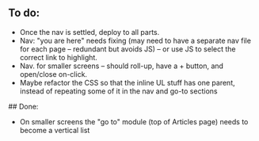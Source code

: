 ## To do:
- Once the nav is settled, deploy to all parts.
- Nav: "you are here" needs fixing (may need to have a separate nav file for each page – redundant but avoids JS) – or use JS to select the correct link to highlight.
- Nav. for smaller screens – should roll-up, have a + button, and open/close on-click.
- Maybe refactor the CSS so that the inline UL stuff has one parent, instead of repeating some of it in the nav and go-to sections

## Done:
- On smaller screens the "go to" module (top of Articles page) needs to become a vertical list
